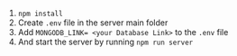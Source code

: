 1. `npm install`
2. Create `.env` file in the server main folder
3. Add `MONGODB_LINK= <your Database Link>` to the `.env` file
4. And start the server by running `npm run server`

